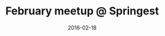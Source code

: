 ---
layout: default
title: "February meetup @ Springest"
date: 2016-02-18
venue: "Rokin 75, Amsterdam"
ticket: "free"
time: "7:00pm"
href: "http://www.meetup.com/NLHTML5/events/227882698/"
---